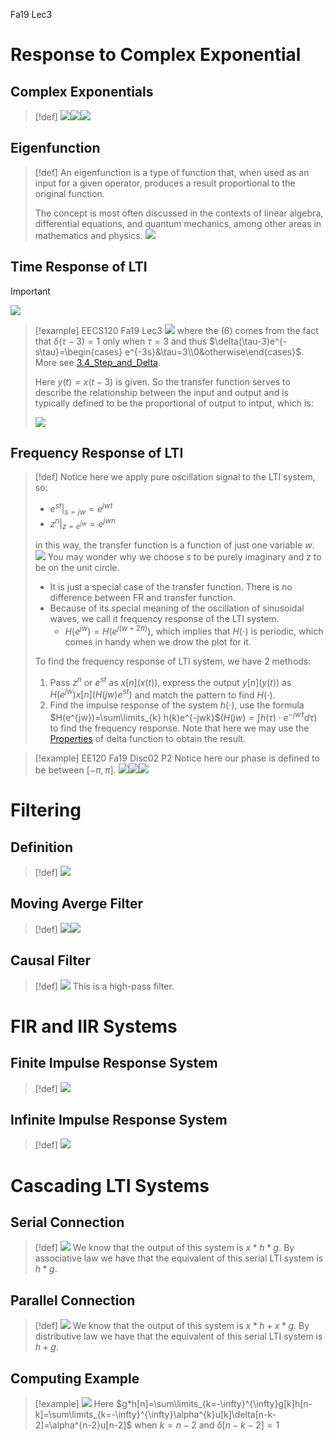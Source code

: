 Fa19 Lec3


# Response to Complex Exponential
## Complex Exponentials
> [!def]
> ![](Response_to_Exponential.assets/image-20240407143914815.png)![](Response_to_Exponential.assets/image-20240413102204337.png)![](Response_to_Exponential.assets/image-20240413102212492.png)







## Eigenfunction
> [!def]
>   An eigenfunction is a type of function that, when used as an input for a given operator, produces a result proportional to the original function. 
>   
>   The concept is most often discussed in the contexts of linear algebra, differential equations, and quantum mechanics, among other areas in mathematics and physics.
>   ![](Response_to_Exponential.assets/image-20240407143831570.png)



## Time Response of LTI
> [!important]
> ![](Response_to_Exponential.assets/image-20240407143933029.png) 

> [!example] EECS120 Fa19 Lec3
> ![](Response_to_Exponential.assets/image-20240407144025948.png)
> where the $(6)$ comes from the fact that $\delta(\tau - 3) = 1$ only when $\tau = 3$ and thus $\delta(\tau-3)e^{-s\tau}=\begin{cases} e^{-3s}&\tau=3\\0&otherwise\end{cases}$. More see [3.4_Step_and_Delta](../../../Mathematics/Differential_Equations/MIT_18.03SC/3.4_Step_and_Delta.md).
> 
> Here $y(t) = x(t-3)$ is given. So the transfer function serves to describe the relationship between the input and output and is typically defined to be the proportional of output to intput, which is:
> 
> ![](Response_to_Exponential.assets/image-20240407145147376.png)




## Frequency Response of LTI
> [!def]
> Notice here we apply pure oscillation signal to the LTI system, so:
> - $e^{st}\big|_{s=jw}=e^{jwt}$
> - $z^n\big|_{z=e^{jw}}=e^{jwn}$
> 
> in this way, the transfer function is a function of just one variable $w$. 
> ![](Response_to_Exponential.assets/image-20240407145622136.png)
> You may wonder why we choose $s$ to be purely imaginary and $z$ to be on the unit circle. 
> - It is just a special case of the transfer function. There is no difference between FR and transfer function.
> - Because of its special meaning of the oscillation of sinusoidal waves, we call it frequency response of the LTI system.
> 	- $H(e^{jw}) = H(e^{j(w+2\pi)})$, which implies that $H(\cdot)$ is periodic, which comes in handy when we drow the plot for it. 
> 
> To find the frequency response of LTI system, we have 2 methods:
> 1. Pass $z^n$ or $e^{st}$ as $x[n]$($x(t)$), express the output $y[n](y(t))$ as $H(e^{jw})x[n](H(jw)e^{st})$ and match the pattern to find $H(\cdot)$.
> 2. Find the impulse response of the system $h(\cdot)$, use the formula $H(e^{jw})=\sum\limits_{k} h(k)e^{-jwk}$($H(jw)=\int h(\tau)\cdot e^{-jw\tau}d\tau$) to find the frequency response. Note that here we may use the [Properties](../../../Mathematics/Differential_Equations/MIT_18.03SC/3.4_Step_and_Delta.md#Properties**⭐**) of delta function to obtain the result.

> [!example] EE120 Fa19 Disc02 P2
> Notice here our phase is defined to be between $[-\pi, \pi]$.
> ![](Response_to_Exponential.assets/8aba1b577a4f2e2cca3fee62ecc8faf9_MD5.jpeg)![](Response_to_Exponential.assets/3afdcedac7455d9f55816254bb723c49_MD5.jpeg)![](Response_to_Exponential.assets/61ac531007c87f2bf556250bcf9c9808_MD5.jpeg)
> 






# Filtering
## Definition
> [!def]
> ![](Response_to_Exponential.assets/image-20240407145822574.png)




## Moving Averge Filter
> [!def]
> ![](Response_to_Exponential.assets/image-20240407150051241.png)![](Response_to_Exponential.assets/image-20240407150234699.png)



## Causal Filter
> [!def]
> ![](Response_to_Exponential.assets/image-20240407150341727.png)
> This is a high-pass filter.



# FIR and IIR Systems
## Finite Impulse Response System
> [!def]
> ![](Response_to_Exponential.assets/image-20240407150800339.png)



## Infinite Impulse Response System
> [!def]
> ![](Response_to_Exponential.assets/image-20240407151008327.png)




# Cascading LTI Systems
## Serial Connection
> [!def]
> ![](Response_to_Exponential.assets/image-20240413192924372.png)
> We know that the output of this system is $x*h*g$. By associative law we have that the equivalent of this serial LTI system is $h*g$.





## Parallel Connection
> [!def]
> ![](Response_to_Exponential.assets/image-20240413193050869.png)
> We know that the output of this system is $x*h+x*g$. By distributive law we have that the equivalent of this serial LTI system is $h+g$.






## Computing Example
> [!example]
> ![](Response_to_Exponential.assets/image-20240413120143227.png)
> Here $g*h[n]=\sum\limits_{k=-\infty}^{\infty}g[k]h[n-k]=\sum\limits_{k=-\infty}^{\infty}\alpha^{k}u[k]\delta[n-k-2]=\alpha^{n-2}u[n-2]$ when $k=n-2$ and $\delta[n-k-2]=1$







